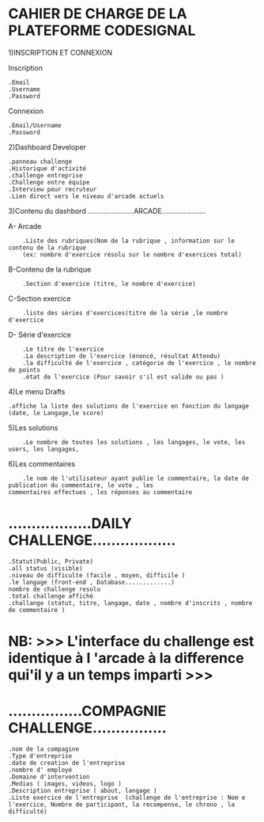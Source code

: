 # CAHIER DE CHARGE DE LA PLATEFORME CODESIGNAL

1)INSCRIPTION ET CONNEXION

  Inscription

	.Email
	.Username
	.Password

  Connexion

	.Email/Username
	.Password

2)Dashboard Developer

	.panneau challenge
	.Historique d'activité
	.challenge entreprise
	.Challenge entre équipe
	.Interview pour recruteur
	.Lien direct vers le niveau d'arcade actuels

3)Contenu du dashbord
.......................ARCADE......................

   A- Arcade
   
        .Liste des rubriques(Nom de la rubrique , information sur le contenu de la rubrique
        (ex: nombre d'exercice résolu sur le nombre d'exercices total)
	
   B-Contenu de la rubrique 
   
        .Section d'exercice (titre, le nombre d'exercice)
	
   C-Section exercice
   
        .liste des séries d'exercices(titre de la série ,le nombre d'exercice
	
   D- Série d'exercice
   
        .Le titre de l'exercice
        .La description de l'exercice (énoncé, résultat Attendu)
        .la difficulté de l'exercice , catégorie de l'exercice , le nombre de points
        .état de l'exercice (Pour savoir s'il est valide ou pas )

4)Le menu Drafts

	.affiche la liste des solutions de l'exercice en fonction du langage (date, le Langage,le score)
	
5)Les solutions

        .Le nombre de toutes les solutions , les langages, le vote, les users, les langages,
	
6)Les commentaires

      	.le nom de l'utilisateur ayant publie le commentaire, la date de publication du commentaire, le vote , les          	    commentaires effectues , les réponses au commentaire

# ..................DAILY CHALLENGE..................

	.Statut(Public, Private)
	.all status (visible)
	.niveau de difficulte (facile , moyen, difficile )
	.le langage (front-end , Database.............)
	nombre de challenge resolu
	.total challenge affiché
	.challange (statut, titre, langage, date , nombre d'inscrits , nombre de commentaire )
# NB: >>> L'interface du challenge est identique à l 'arcade à la difference qui'il y a un temps imparti >>>

# ................COMPAGNIE CHALLENGE................

	.nom de la compagine
	.Type d'entreprise
	.date de creation de l'entreprise
	.nombre d' employé
	.Domaine d'intervention
	.Medias ( images, videos, logo )
	.Description entreprise ( about, langage )
	.Liste exercice de l'entreprise  (challenge de l'entreprise : Nom e l'exercice, Nombre de participant, la recompense, le chrono , la difficulté)
	
	
